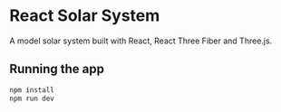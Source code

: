 # React Solar System

A model solar system built with React, React Three Fiber and Three.js.

## Running the app

```bash
npm install
npm run dev
```

